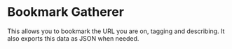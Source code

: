 # Bookmark Gatherer

This allows you to bookmark the URL you are on, tagging and describing. It also exports this data as JSON when needed.